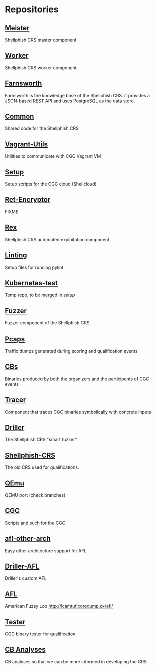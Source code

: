 # Repositories

## [Meister](https://git.seclab.cs.ucsb.edu/cgc/meister.git)
Shellphish CRS master component

## [Worker](https://git.seclab.cs.ucsb.edu/cgc/worker.git)
Shellphish CRS worker component

## [Farnsworth](https://git.seclab.cs.ucsb.edu/cgc/farnsworth.git)
Farnsworth is the knowledge base of the Shellphish CRS.
It provides a JSON-based REST API and uses PostgreSQL as the data store.

## [Common](https://git.seclab.cs.ucsb.edu/cgc/common.git)
Shared code for the Shellphish CRS

## [Vagrant-Utils](https://git.seclab.cs.ucsb.edu/cgc/vagrant-utils.git)
Utilities to communicate with CGC Vagrant VM

## [Setup](https://git.seclab.cs.ucsb.edu/cgc/setup.git)
Setup scripts for the CGC cloud (Shellcloud)

## [Ret-Encryptor](https://git.seclab.cs.ucsb.edu/cgc/ret-encryptor.git)
FIXME

## [Rex](https://git.seclab.cs.ucsb.edu/cgc/rex.git)
Shellphish CRS automated exploitation component

## [Linting](https://git.seclab.cs.ucsb.edu/cgc/linting.git)
Setup files for running pylint

## [Kubernetes-test](https://git.seclab.cs.ucsb.edu/cgc/kubernetes-test.git)
Temp repo, to be merged in *setup*

## [Fuzzer](https://git.seclab.cs.ucsb.edu/cgc/fuzzer.git)
Fuzzer component of the Shellphish CRS

## [Pcaps](https://git.seclab.cs.ucsb.edu/cgc/pcaps.git)
Traffic dumps generated during scoring and qualification events

## [CBs](https://git.seclab.cs.ucsb.edu/cgc/cbs.git)
Binaries produced by both the organizers and the participants of CGC events

## [Tracer](https://git.seclab.cs.ucsb.edu/cgc/tracer.git)
Component that traces CGC binaries symbolically with concrete inputs

## [Driller](https://git.seclab.cs.ucsb.edu/cgc/driller.git)
The Shellphish CRS "smart fuzzer"

## [Shellphish-CRS](https://git.seclab.cs.ucsb.edu/cgc/shellphish-crs.git)
The old CRS used for qualifications.

## [QEmu](https://git.seclab.cs.ucsb.edu/cgc/qemu.git)
QEMU port (check branches)

## [CGC](https://git.seclab.cs.ucsb.edu/cgc/cgc.git)
Scripts and such for the CGC

## [afl-other-arch](https://git.seclab.cs.ucsb.edu/cgc/afl-other-arch.git)
Easy other architecture support for AFL

## [Driller-AFL](driller-afl.git)
Driller's custom AFL

## [AFL](https://git.seclab.cs.ucsb.edu/cgc/afl.git)
American Fuzzy Lop http://lcamtuf.coredump.cx/afl/

## [Tester](https://git.seclab.cs.ucsb.edu/cgc/tester.git)
CGC binary tester for qualification

## [CB Analyses](https://git.seclab.cs.ucsb.edu/cgc/cb_analyses.git)
CB analyses so that we can be more informed in developing the CRS
